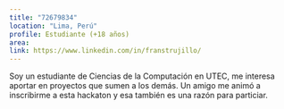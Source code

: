 ```yaml
---
title: "72679834"
location: "Lima, Perú"
profile: Estudiante (+18 años)
area: 
link: https://www.linkedin.com/in/franstrujillo/
---
```


Soy un estudiante de Ciencias de la Computación en UTEC, me interesa aportar en proyectos que sumen a los demás. Un amigo me animó a inscribirme a esta hackaton y esa también es una razón para particiar.